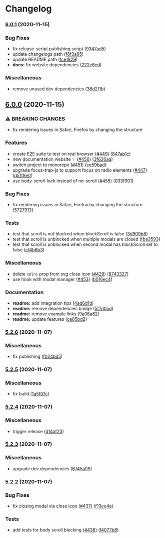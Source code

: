 # Changelog

### [6.0.1](https://www.github.com/pradel/react-responsive-modal/compare/v6.0.0...v6.0.1) (2020-11-15)


### Bug Fixes

* fix release-script publishing script ([9347ad5](https://www.github.com/pradel/react-responsive-modal/commit/9347ad57d781aeca637b0527e89e34acd1cf6b3a))
* update changelogs path ([f6f3a65](https://www.github.com/pradel/react-responsive-modal/commit/f6f3a655b4d4a5ffc7f208684f439af9b20ef897))
* update README path ([fce1829](https://www.github.com/pradel/react-responsive-modal/commit/fce1829fe051ab5bef85811ad6d1d34d68bbfc5a))
* **docs:** fix website dependencies ([222c6ed](https://www.github.com/pradel/react-responsive-modal/commit/222c6edef3851d2939a4fafa4d6c96e19ef35b1a))


### Miscellaneous

* remove unused dev dependencies ([38d2f1b](https://www.github.com/pradel/react-responsive-modal/commit/38d2f1bbda80641e857ce80ba71e995d8c44c438))

## [6.0.0](https://www.github.com/pradel/react-responsive-modal/compare/v5.2.6...v6.0.0) (2020-11-15)


### ⚠ BREAKING CHANGES

* fix rendering issues in Safari, Firefox by changing the structure

### Features

* create E2E suite to test on real browser ([#449](https://www.github.com/pradel/react-responsive-modal/issues/449)) ([847ab1c](https://www.github.com/pradel/react-responsive-modal/commit/847ab1cac2044a6e11e3474f5fc34d7af69250bc))
* new documentation website ✨ ([#450](https://www.github.com/pradel/react-responsive-modal/issues/450)) ([3f620aa](https://www.github.com/pradel/react-responsive-modal/commit/3f620aa058c57ee251c968816a790a390edeba6e))
* switch project to monorepo ([#451](https://www.github.com/pradel/react-responsive-modal/issues/451)) ([ce59bad](https://www.github.com/pradel/react-responsive-modal/commit/ce59bad87178986bd1a87f80fd6a4489e066e614))
* upgrade focus-trap-js to support focus on radio elements ([#447](https://www.github.com/pradel/react-responsive-modal/issues/447)) ([d51f8e0](https://www.github.com/pradel/react-responsive-modal/commit/d51f8e06a81694b753d4e7777f5388bb05b69423))
* use body-scroll-lock instead of no-scroll ([#455](https://www.github.com/pradel/react-responsive-modal/issues/455)) ([033f901](https://www.github.com/pradel/react-responsive-modal/commit/033f9014b9951112da610435e0360f5ce463232b))


### Bug Fixes

* fix rendering issues in Safari, Firefox by changing the structure ([5727913](https://www.github.com/pradel/react-responsive-modal/commit/572791340fcc7b0f66e519fcbb7d4be9b998e088))


### Tests

* test that scroll is not blocked when blockScroll is false ([3d909b6](https://www.github.com/pradel/react-responsive-modal/commit/3d909b6c90261e6bd1a40de0a522ac4f85a487a8))
* test that scroll is unblocked when multiple modals are closed ([fba3593](https://www.github.com/pradel/react-responsive-modal/commit/fba35933ec6f270bbeb1fd779a6feef97b65bb82))
* test that scroll is unblocked when second modal has blockScroll set to false ([cf4b6b3](https://www.github.com/pradel/react-responsive-modal/commit/cf4b6b37ec55c24003d085cd5ad4d3bccc031bec))


### Miscellaneous

* delete `xmlns` prop from svg close icon ([#429](https://www.github.com/pradel/react-responsive-modal/issues/429)) ([8743327](https://www.github.com/pradel/react-responsive-modal/commit/87433278e10dc7077a7fddeaf6d2d088a3227bc9))
* use hook with modal manager ([#453](https://www.github.com/pradel/react-responsive-modal/issues/453)) ([b016ec4](https://www.github.com/pradel/react-responsive-modal/commit/b016ec41ff1208f0a56713c30734aae482abf3d6))


### Documentation

* **readme:** add integration tips ([4ad6d1d](https://www.github.com/pradel/react-responsive-modal/commit/4ad6d1d005fc441875cd680e4e42e1e0fb4b62cc))
* **readme:** remove dependencies badge ([5f7d0ad](https://www.github.com/pradel/react-responsive-modal/commit/5f7d0adc66783ed11b1bb0ed7610318c53dde17f))
* **readme:** remove example links ([9a06a62](https://www.github.com/pradel/react-responsive-modal/commit/9a06a62d7566380c74febf2b3d7a3e8b4268f71f))
* **readme:** update features ([ce05bd2](https://www.github.com/pradel/react-responsive-modal/commit/ce05bd2bab1605c14c4e63e8817bb81fd1aa35d4))

### [5.2.6](https://www.github.com/pradel/react-responsive-modal/compare/v5.2.5...v5.2.6) (2020-11-07)


### Miscellaneous

* fix publishing ([f024bd5](https://www.github.com/pradel/react-responsive-modal/commit/f024bd588ff315f440cc090eb90595d6f165fb98))

### [5.2.5](https://www.github.com/pradel/react-responsive-modal/compare/v5.2.4...v5.2.5) (2020-11-07)


### Miscellaneous

* fix build ([1a5f07c](https://www.github.com/pradel/react-responsive-modal/commit/1a5f07cb7a6f6682c01d487129309152e41b23c0))

### [5.2.4](https://www.github.com/pradel/react-responsive-modal/compare/v5.2.3...v5.2.4) (2020-11-07)


### Miscellaneous

* trigger release ([d14af23](https://www.github.com/pradel/react-responsive-modal/commit/d14af2334292d9aaf81385ccfdcd0b7ff506a7cb))

### [5.2.3](https://www.github.com/pradel/react-responsive-modal/compare/v5.2.2...v5.2.3) (2020-11-07)


### Miscellaneous

* upgrade dev dependencies ([6745a09](https://www.github.com/pradel/react-responsive-modal/commit/6745a09ddd26ac938f77615afc7ced8ff1703e62))

### [5.2.2](https://www.github.com/pradel/react-responsive-modal/compare/v5.2.1...v5.2.2) (2020-11-07)


### Bug Fixes

* fix closing modal via close icon ([#437](https://www.github.com/pradel/react-responsive-modal/issues/437)) ([f13ee4a](https://www.github.com/pradel/react-responsive-modal/commit/f13ee4abfce63b156f64a8cf5ea5ea50dfff4e19))


### Tests

* add tests for body scroll blocking ([#438](https://www.github.com/pradel/react-responsive-modal/issues/438)) ([f4077b8](https://www.github.com/pradel/react-responsive-modal/commit/f4077b8f0f24d9e4b12107d8ebe7382d5dafbfef))
